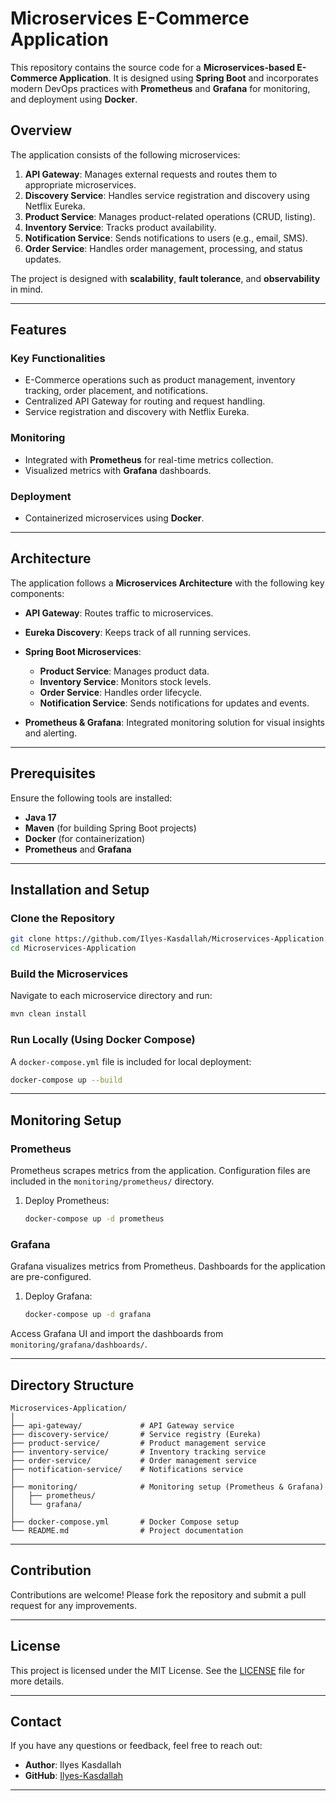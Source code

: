 

# Microservices E-Commerce Application

This repository contains the source code for a **Microservices-based E-Commerce Application**. It is designed using **Spring Boot** and incorporates modern DevOps practices with **Prometheus** and **Grafana** for monitoring, and deployment using **Docker**.

## Overview

The application consists of the following microservices:

1. **API Gateway**: Manages external requests and routes them to appropriate microservices.
2. **Discovery Service**: Handles service registration and discovery using Netflix Eureka.
3. **Product Service**: Manages product-related operations (CRUD, listing).
4. **Inventory Service**: Tracks product availability.
5. **Notification Service**: Sends notifications to users (e.g., email, SMS).
6. **Order Service**: Handles order management, processing, and status updates.

The project is designed with **scalability**, **fault tolerance**, and **observability** in mind.

---

## Features

### Key Functionalities
- E-Commerce operations such as product management, inventory tracking, order placement, and notifications.
- Centralized API Gateway for routing and request handling.
- Service registration and discovery with Netflix Eureka.

### Monitoring
- Integrated with **Prometheus** for real-time metrics collection.
- Visualized metrics with **Grafana** dashboards.

### Deployment
- Containerized microservices using **Docker**.

---

## Architecture

The application follows a **Microservices Architecture** with the following key components:

- **API Gateway**: Routes traffic to microservices.
- **Eureka Discovery**: Keeps track of all running services.
- **Spring Boot Microservices**: 
  - **Product Service**: Manages product data.
  - **Inventory Service**: Monitors stock levels.
  - **Order Service**: Handles order lifecycle.
  - **Notification Service**: Sends notifications for updates and events.

- **Prometheus & Grafana**: Integrated monitoring solution for visual insights and alerting.

---

## Prerequisites

Ensure the following tools are installed:
- **Java 17**
- **Maven** (for building Spring Boot projects)
- **Docker** (for containerization)
- **Prometheus** and **Grafana**

---

## Installation and Setup

### Clone the Repository
```bash
git clone https://github.com/Ilyes-Kasdallah/Microservices-Application.git
cd Microservices-Application
```

### Build the Microservices
Navigate to each microservice directory and run:
```bash
mvn clean install
```

### Run Locally (Using Docker Compose)
A `docker-compose.yml` file is included for local deployment:
```bash
docker-compose up --build
```

---

## Monitoring Setup

### Prometheus
Prometheus scrapes metrics from the application. Configuration files are included in the `monitoring/prometheus/` directory.

1. Deploy Prometheus:
   ```bash
   docker-compose up -d prometheus
   ```

### Grafana
Grafana visualizes metrics from Prometheus. Dashboards for the application are pre-configured.

1. Deploy Grafana:
   ```bash
   docker-compose up -d grafana
   ```

Access Grafana UI and import the dashboards from `monitoring/grafana/dashboards/`.

---

## Directory Structure

```
Microservices-Application/
│
├── api-gateway/             # API Gateway service
├── discovery-service/       # Service registry (Eureka)
├── product-service/         # Product management service
├── inventory-service/       # Inventory tracking service
├── order-service/           # Order management service
├── notification-service/    # Notifications service
│
├── monitoring/              # Monitoring setup (Prometheus & Grafana)
│   ├── prometheus/
│   └── grafana/
│
├── docker-compose.yml       # Docker Compose setup
└── README.md                # Project documentation
```

---

## Contribution

Contributions are welcome! Please fork the repository and submit a pull request for any improvements.

---

## License

This project is licensed under the MIT License. See the [LICENSE](https://www.geeksforgeeks.org/java-spring-boot-microservices-example-step-by-step-guide/) file for more details.

---

## Contact

If you have any questions or feedback, feel free to reach out:

- **Author**: Ilyes Kasdallah
- **GitHub**: [Ilyes-Kasdallah](https://github.com/Ilyes-Kasdallah)

---
